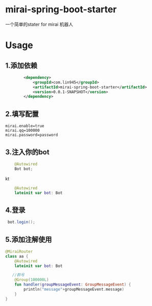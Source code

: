 # mirai-spring-boot-starter
一个简单的stater for mirai 机器人


# Usage
## 1.添加依赖
```xml
        <dependency>
            <groupId>com.lin945</groupId>
            <artifactId>mirai-spring-boot-starter</artifactId>
            <version>0.0.1-SNAPSHOT</version>
        </dependency>
```
## 2.填写配置
```properties
mirai.enable=true
mirai.qq=100000
mirai.password=password
```

## 3.注入你的bot
```java
    @Autowired
    Bot bot;
```
kt
```kotlin
    @Autowired
    lateinit var bot: Bot
```

## 4.登录

```java
 bot.login();
```

## 5.添加注解使用

```kotlin
@MiraiRouter
class aa {
    @Autowired
    lateinit var bot: Bot

   //群号
    @Group(100000L)
    fun handler(groupMessageEvent: GroupMessageEvent) {
        println("message"+groupMessageEvent.message)
    }
}
```